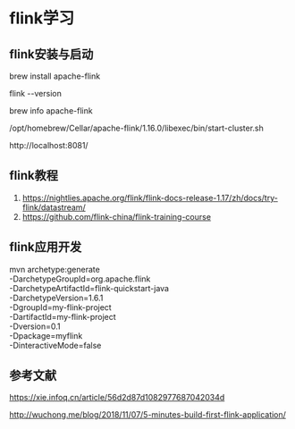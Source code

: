 # flink学习


## flink安装与启动
brew install apache-flink

flink --version

brew info apache-flink

/opt/homebrew/Cellar/apache-flink/1.16.0/libexec/bin/start-cluster.sh

http://localhost:8081/


## flink教程
1. https://nightlies.apache.org/flink/flink-docs-release-1.17/zh/docs/try-flink/datastream/
2. https://github.com/flink-china/flink-training-course



## flink应用开发

mvn archetype:generate \
    -DarchetypeGroupId=org.apache.flink \
    -DarchetypeArtifactId=flink-quickstart-java \
    -DarchetypeVersion=1.6.1 \
    -DgroupId=my-flink-project \
    -DartifactId=my-flink-project \
    -Dversion=0.1 \
    -Dpackage=myflink \
    -DinteractiveMode=false
    


## 参考文献

https://xie.infoq.cn/article/56d2d87d1082977687042034d

http://wuchong.me/blog/2018/11/07/5-minutes-build-first-flink-application/